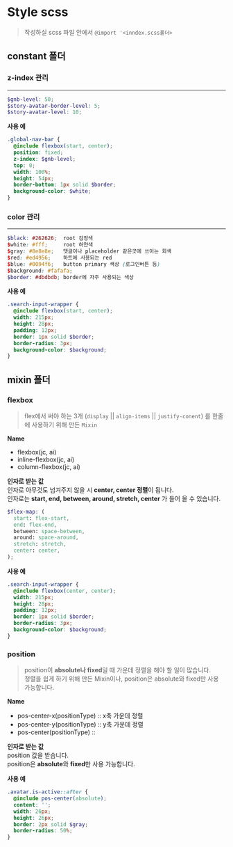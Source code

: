 # Style scss

> 작성하실 scss 파일 안에서 `@import '<inndex.scss폴더>`

## constant 폴더

### z-index 관리

---

```scss
$gnb-level: 50;
$story-avatar-border-level: 5;
$story-avatar-level: 10;
```

**사용 예**

```scss
.global-nav-bar {
  @include flexbox(start, center);
  position: fixed;
  z-index: $gnb-level;
  top: 0;
  width: 100%;
  height: 54px;
  border-bottom: 1px solid $border;
  background-color: $white;
}
```

### color 관리

---

```scss
$black: #262626;  root 검정색
$white: #fff;     root 하얀색
$gray: #8e8e8e;   댓글이나 placeholder 같은곳에 쓰이는 회색
$red: #ed4956;    하트에 사용되는 red
$blue: #0094f6;   button primary 색상 (로그인버튼 등)
$background: #fafafa;
$border: #dbdbdb; border에 자주 사용되는 색상
```

**사용 예**

```scss
.search-input-wrapper {
  @include flexbox(start, center);
  width: 215px;
  height: 28px;
  padding: 12px;
  border: 1px solid $border;
  border-radius: 3px;
  background-color: $background;
}
```

## mixin 폴더

### flexbox

> flex에서 써야 하는 3개 (`display` || `align-items` || `justify-conent`) 를 한줄에 사용하기 위해 만든 `Mixin`

**Name**

- flexbox(jc, ai)
- inline-flexbox(jc, ai)
- column-flexbox(jc, ai)

**인자로 받는 값**  
인자로 아무것도 넘겨주지 않을 시 **center, center 정렬**이 됩니다.  
인자로는 **start, end, between, around, stretch, center** 가 들어 올 수 있습니다.

```scss
$flex-map: (
  start: flex-start,
  end: flex-end,
  between: space-between,
  around: space-around,
  stretch: stretch,
  center: center,
);
```

**사용 예**

```scss
.search-input-wrapper {
  @include flexbox(center, center);
  width: 215px;
  height: 28px;
  padding: 12px;
  border: 1px solid $border;
  border-radius: 3px;
  background-color: $background;
}
```

### position

> position이 **absolute나 fixed**일 때 가운데 정렬을 해야 할 일이 많습니다.  
> 정렬을 쉽게 하기 위해 만든 Mixin이나, position은 absolute와 fixed만 사용 가능합니다.

**Name**

- pos-center-x(positionType) :: x축 가운데 정렬
- pos-center-y(positionType) :: y축 가운데 정렬
- pos-center(positionType) ::

**인자로 받는 값**  
position 값을 받습니다.  
position은 **absolute**와 **fixed**만 사용 가능합니다.

**사용 예**

```scss
.avatar.is-active::after {
  @include pos-center(absolute);
  content: '';
  width: 26px;
  height: 26px;
  border: 2px solid $gray;
  border-radius: 50%;
}
```

